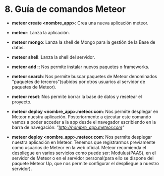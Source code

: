 # 8. Guía de comandos Meteor

- **meteor create <nombre_app>**: Crea una nueva aplicación meteor.

- **meteor**: Lanza la aplicación.

- **meteor mongo**: Lanza la shell de Mongo para la gestión de la Base de datos.

- **meteor shell**: Lanza la shell del servidor.

- **meteor add <autor>:<paquete>**: Nos permite instalar nuevos paquetes o frameworks.

- **meteor search**:  Nos permite buscar paquetes de Meteor denominados "paquetes de terceros"(subidos por otros usuarios al servidor de paquetes de Meteor).

- **meteor reset**: Nos permite borrar la base de datos y resetear el proyecto.

- **meteor deploy <nombre_app>.meteor.com**: Nos permite desplegar en Meteor nuestra aplicación. Posteriormente a ejecutar este comando vamos a poder acceder a la app desde el navegador escribiendo en la barra de navegación: *"http://nombre_app.meteor.com"*

- **meteor deploy <nombre_app>.meteor.com**: Nos permite desplegar nuestra aplicación en Meteor. Tenemos que registrarmos previamente como usuarios de Meteor en la web oficial. Meteor recomienda el despliegue en varios  servicios como puede ser: Modulus(PAAS), en el servidor de Meteor o en el servidor personal(para ello se dispone del paquete Meteor Up, que nos permite configurar el despliegue a nuestro servidor).
